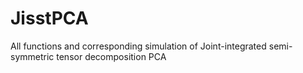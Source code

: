 # JisstPCA
All functions and corresponding simulation of Joint-integrated semi-symmetric tensor decomposition PCA
